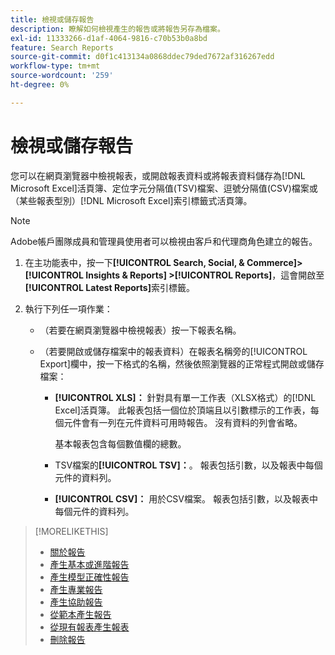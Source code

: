 ```yaml
---
title: 檢視或儲存報告
description: 瞭解如何檢視產生的報告或將報告另存為檔案。
exl-id: 11333266-d1af-4064-9816-c70b53b0a8bd
feature: Search Reports
source-git-commit: d0f1c413134a0868ddec79ded7672af316267edd
workflow-type: tm+mt
source-wordcount: '259'
ht-degree: 0%

---
```


# 檢視或儲存報告

您可以在網頁瀏覽器中檢視報表，或開啟報表資料或將報表資料儲存為[!DNL Microsoft Excel]活頁簿、定位字元分隔值(TSV)檔案、逗號分隔值(CSV)檔案或（某些報表型別）[!DNL Microsoft Excel]索引標籤式活頁簿。

>[!NOTE]
>
>Adobe帳戶團隊成員和管理員使用者可以檢視由客戶和代理商角色建立的報告。

1. 在主功能表中，按一下&#x200B;**[!UICONTROL Search, Social, & Commerce]> [!UICONTROL Insights & Reports] >[!UICONTROL Reports]**，這會開啟至&#x200B;**[!UICONTROL Latest Reports]**&#x200B;索引標籤。

1. 執行下列任一項作業：

   * （若要在網頁瀏覽器中檢視報表）按一下報表名稱。

   * （若要開啟或儲存檔案中的報表資料）在報表名稱旁的[!UICONTROL Export]欄中，按一下格式的名稱，然後依照瀏覽器的正常程式開啟或儲存檔案：

      * **[!UICONTROL XLS]：**   針對具有單一工作表（XLSX格式）的[!DNL Excel]活頁簿。 此報表包括一個位於頂端且以引數標示的工作表，每個元件會有一列在元件資料可用時報告。 沒有資料的列會省略。

        基本報表包含每個數值欄的總數。

      * TSV檔案的&#x200B;**[!UICONTROL TSV]：**。 報表包括引數，以及報表中每個元件的資料列。

      * **[!UICONTROL CSV]：**   用於CSV檔案。 報表包括引數，以及報表中每個元件的資料列。

>[!MORELIKETHIS]
>
>* [關於報告](/help/search-social-commerce/reports/report-about.md)
>* [產生基本或進階報告](/help/search-social-commerce/reports/management/basic-advanced/basic-advanced-report-generate.md)
>* [產生模型正確性報告](/help/search-social-commerce/reports/management/model-accuracy/model-accuracy-report-generate.md)
>* [產生專業報告](/help/search-social-commerce/reports/management/specialty/specialty-report-generate.md)
>* [產生協助報告](/help/search-social-commerce/reports/management/assist/assist-report-generate.md)
>* [從範本產生報告](/help/search-social-commerce/reports/management/report-generate-from-template.md)
>* [從現有報表產生報表](/help/search-social-commerce/reports/management/report-generate-from-existing.md)
>* [刪除報告](/help/search-social-commerce/reports/management/report-delete.md)
